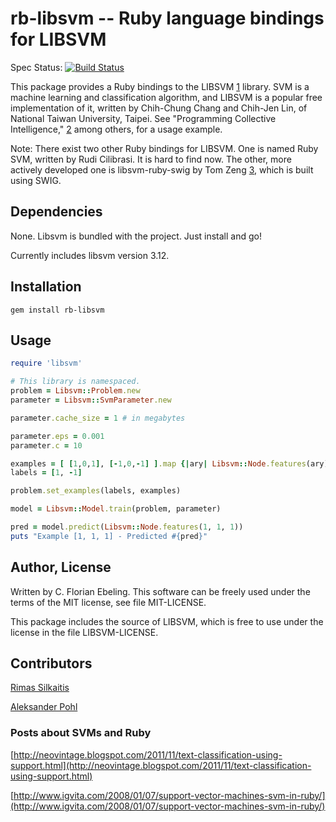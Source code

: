 # rb-libsvm -- Ruby language bindings for LIBSVM

Spec Status: [![Build Status](https://secure.travis-ci.org/febeling/rb-libsvm.png)](http://travis-ci.org/febeling/rb-libsvm)

This package provides a Ruby bindings to the LIBSVM [1] library.  SVM
is a machine learning and classification algorithm, and LIBSVM is a
popular free implementation of it, written by Chih-Chung Chang and
Chih-Jen Lin, of National Taiwan University, Taipei. See "Programming
Collective Intelligence," [2] among others, for a usage example.

Note: There exist two other Ruby bindings for LIBSVM. One is named
Ruby SVM, written by Rudi Cilibrasi. It is hard to find now. The
other, more actively developed one is libsvm-ruby-swig by Tom Zeng
[3], which is built using SWIG.

## Dependencies

None.  Libsvm is bundled with the project.  Just install and go!

Currently includes libsvm version 3.12.

## Installation

    gem install rb-libsvm

## Usage

```ruby
require 'libsvm'

# This library is namespaced.
problem = Libsvm::Problem.new
parameter = Libsvm::SvmParameter.new

parameter.cache_size = 1 # in megabytes

parameter.eps = 0.001
parameter.c = 10

examples = [ [1,0,1], [-1,0,-1] ].map {|ary| Libsvm::Node.features(ary) }
labels = [1, -1]

problem.set_examples(labels, examples)

model = Libsvm::Model.train(problem, parameter)

pred = model.predict(Libsvm::Node.features(1, 1, 1))
puts "Example [1, 1, 1] - Predicted #{pred}"
```

## Author, License

Written by C. Florian Ebeling. This software can be freely used under
the terms of the MIT license, see file MIT-LICENSE.

This package includes the source of LIBSVM, which is free to use under
the license in the file LIBSVM-LICENSE.

## Contributors

[Rimas Silkaitis](https://github.com/neovintage)

[Aleksander Pohl](https://github.com/apohllo)

### Posts about SVMs and Ruby

[http://neovintage.blogspot.com/2011/11/text-classification-using-support.html](http://neovintage.blogspot.com/2011/11/text-classification-using-support.html)

[http://www.igvita.com/2008/01/07/support-vector-machines-svm-in-ruby/](http://www.igvita.com/2008/01/07/support-vector-machines-svm-in-ruby/)



[1]: [http://www.csie.ntu.edu.tw/~cjlin/libsvm/](http://www.csie.ntu.edu.tw/~cjlin/libsvm/)

[2]: [http://books.google.com/books?id=fEsZ3Ey-Hq4C](http://books.google.com/books?id=fEsZ3Ey-Hq4C)

[3]: http://github.com/tomz/libsvm-ruby-swig/tree/master
